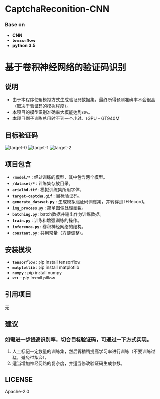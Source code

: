 # CaptchaReconition-CNN
### Base on 
* __CNN__ 
* __tensorflow__
* __python 3.5__

# 基于卷积神经网络的验证码识别

## 说明
* 由于本程序使用模拟方式生成验证码数据集，最终所得预测准确率不会很高（取决于验证码的模拟程度）。
* 本项目的模型识别准确率大概能达到``80%``。
* 本项目例子训练总用时不到一个小时。(GPU - GT940M)

## 目标验证码
![target-0](https://github.com/ZSAIm/CaptchaReconition-CNN/blob/master/images/target-captcha-0.gif)
![target-1](https://github.com/ZSAIm/CaptchaReconition-CNN/blob/master/images/target-captcha-1.gif)
![target-2](https://github.com/ZSAIm/CaptchaReconition-CNN/blob/master/images/target-captcha-2.gif)

## 项目包含
* __``/model/*``__	: 经过训练的模型，其中包含两个模型。
* __``/dataset/*``__ : 训练集存放目录。
* __``arialbd.ttf``__ : 模拟训练集所用字体。
* __``target-captcha.gif``__ : 目标验证码。
* __``generate_dataset.py``__ : 生成模拟验证码训练集，并转存到TFRecord。
* __``img_process.py``__ : 简单图像处理函数。
* __``batching.py``__ : batch数据并输出作为训练数据。
* __``train.py``__ : 训练和增强训练的操作。
* __``inference.py``__ : 卷积神经网络的结构。
* __``constant.py``__ : 共用常量（方便调整）。

## 安装模块
* __``tensorflow``__ : pip install tensorflow
* __``matplotlib``__ : pip install matplotlib
* __``numpy``__ : pip install numpy
* __``PIL``__ : pip install pillow

## 引用项目
无

## 建议

### 如需进一步提高识别率，切合目标验证码，可通过一下方式实现。
1. 人工标记一定数量的训练集，然后再稍稍提高学习率进行训练（不要训练过猛，避免过拟合）。
2. 适当增加神经网路的复杂度，并适当修改验证码生成参数。

## LICENSE
Apache-2.0
